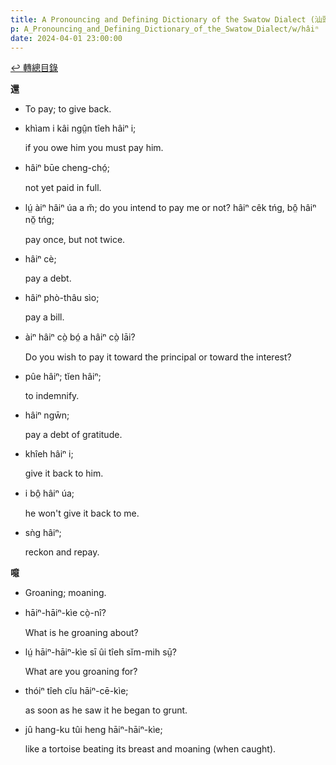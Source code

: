 ```yaml
---
title: A Pronouncing and Defining Dictionary of the Swatow Dialect (汕頭方言音義字典) / hâiⁿ
p: A_Pronouncing_and_Defining_Dictionary_of_the_Swatow_Dialect/w/hâiⁿ
date: 2024-04-01 23:00:00
---
```


[↩️ 轉總目錄](/A_Pronouncing_and_Defining_Dictionary_of_the_Swatow_Dialect)


**還**
- To pay; to give back.

- khìam i kâi ngṳ̂n tîeh hâiⁿ i;

  if you owe him you must pay him.

- hâiⁿ būe cheng-chó̤;

  not yet paid in full.

- lṳ́ àiⁿ hâiⁿ úa a m̆; do you intend to pay me or not? hâiⁿ cêk tńg, bô̤ hâiⁿ nŏ̤ tńg;

  pay once, but not twice.

- hâiⁿ cè;

  pay a debt.

- hâiⁿ phò-thâu sìo;

  pay a bill.

- àiⁿ hâiⁿ cò̤ bó̤ a hâiⁿ cò̤ lāi?

  Do you wish to pay it toward the principal or toward the interest?

- pûe hâiⁿ; tĭen hâiⁿ;

  to indemnify.

- hâiⁿ ngw̄n;

  pay a debt of gratitude.

- khîeh hâiⁿ i;

  give it back to him.

- i bô̤ hâiⁿ úa;

  he won't give it back to me.

- sǹg hâiⁿ;

  reckon and repay.

**噫**
- Groaning; moaning.

- hāiⁿ-hāiⁿ-kìe cò̤-nî?

  What is he groaning about?

- lṳ́ hāiⁿ-hāiⁿ-kìe sī ûi tîeh sĭm-mih sṳ̄?

  What are you groaning for?

- thóiⁿ tîeh cĭu hāiⁿ-cē-kìe;

  as soon as he saw it he began to grunt.

- jû hang-ku tûi heng hāiⁿ-hāiⁿ-kìe;

  like a tortoise beating its breast and moaning (when caught).